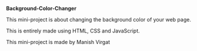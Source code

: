 **Background-Color-Changer**

This mini-project is about changing the background color of your web page.

This is entirely made using HTML, CSS and JavaScript.

This mini-project is made by Manish Virgat
